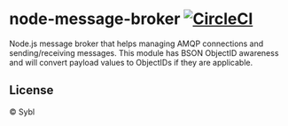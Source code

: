 # node-message-broker [![CircleCI](https://circleci.com/gh/sybl/node-message-broker.svg?style=svg&circle-token=a34f8b6fe04a15a59cbe80f7702930ee79dbac4e)](https://circleci.com/gh/sybl/node-message-broker)

Node.js message broker that helps managing AMQP connections and sending/receiving messages. This module has BSON ObjectID awareness and will convert payload values to ObjectIDs if they are applicable.

## License

© Sybl